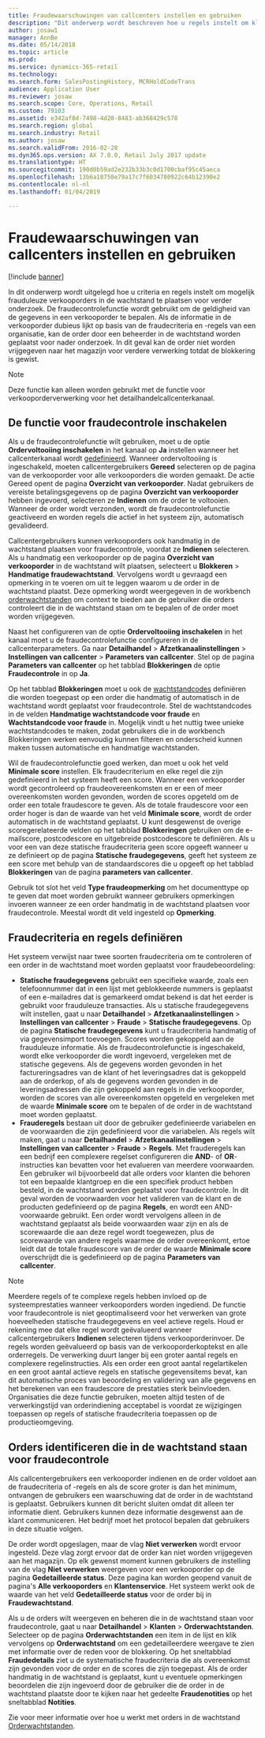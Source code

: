 ```yaml
---
title: Fraudewaarschuwingen van callcenters instellen en gebruiken
description: "Dit onderwerp wordt beschreven hoe u regels instelt om klantenservice medewerkers van potentieel frauduleuze informatie te waarschuwen wanneer bestellingen zijn verwerkt. U kunt speciale codes definiëren die automatisch of handmatig worden gebruikt om verdachte orders in de wachtstand te zetten."
author: josaw1
manager: AnnBe
ms.date: 05/14/2018
ms.topic: article
ms.prod: 
ms.service: dynamics-365-retail
ms.technology: 
ms.search.form: SalesPostingHistory, MCRHoldCodeTrans
audience: Application User
ms.reviewer: josaw
ms.search.scope: Core, Operations, Retail
ms.custom: 79103
ms.assetid: e342af8d-7498-4d20-8483-ab368429c578
ms.search.region: global
ms.search.industry: Retail
ms.author: josaw
ms.search.validFrom: 2016-02-28
ms.dyn365.ops.version: AX 7.0.0, Retail July 2017 update
ms.translationtype: HT
ms.sourcegitcommit: 190d0b59ad2e232b33b3c0d1700cbaf95c45aeca
ms.openlocfilehash: 13b6a18750e79a17c7f6034780922c64b12390e2
ms.contentlocale: nl-nl
ms.lasthandoff: 01/04/2019

---
```


# <a name="set-up-and-work-with-call-center-fraud-alerts"></a>Fraudewaarschuwingen van callcenters instellen en gebruiken

[!include [banner](includes/banner.md)]

In dit onderwerp wordt uitgelegd hoe u criteria en regels instelt om mogelijk frauduleuze verkooporders in de wachtstand te plaatsen voor verder onderzoek. De fraudecontrolefunctie wordt gebruikt om de geldigheid van de gegevens in een verkooporder te bepalen. Als de informatie in de verkooporder dubieus lijkt op basis van de fraudecriteria en -regels van een organisatie, kan de order door een beheerder in de wachtstand worden geplaatst voor nader onderzoek. In dit geval kan de order niet worden vrijgegeven naar het magazijn voor verdere verwerking totdat de blokkering is gewist.

> [!NOTE]
> Deze functie kan alleen worden gebruikt met de functie voor verkooporderverwerking voor het detailhandelcallcenterkanaal.

## <a name="turning-on-the-fraud-check-feature"></a>De functie voor fraudecontrole inschakelen

Als u de fraudecontrolefunctie wilt gebruiken, moet u de optie **Ordervoltooiing inschakelen** in het kanaal op **Ja** instellen wanneer het callcenterkanaal wordt [gedefinieerd](https://docs.microsoft.com/dynamics365/unified-operations/retail/set-up-order-processing-options). Wanneer ordervoltooiing is ingeschakeld, moeten callcentergebruikers **Gereed** selecteren op de pagina van de verkooporder voor alle verkooporders die worden gemaakt. De actie Gereed opent de pagina **Overzicht van verkooporder**. Nadat gebruikers de vereiste betalingsgegevens op de pagina **Overzicht van verkooporder** hebben ingevoerd, selecteren ze **Indienen** om de order te voltooien. Wanneer de order wordt verzonden, wordt de fraudecontrolefunctie geactiveerd en worden regels die actief in het systeem zijn, automatisch gevalideerd.

Callcentergebruikers kunnen verkooporders ook handmatig in de wachtstand plaatsen voor fraudecontrole, voordat ze **Indienen** selecteren. Als u handmatig een verkooporder op de pagina **Overzicht van verkooporder** in de wachtstand wilt plaatsen, selecteert u **Blokkeren** \> **Handmatige fraudewachtstand**. Vervolgens wordt u gevraagd een opmerking in te voeren om uit te leggen waarom u de order in de wachtstand plaatst. Deze opmerking wordt weergegeven in de workbench [orderwachtstanden](https://docs.microsoft.com/dynamics365/unified-operations/retail/work-with-order-holds) om context te bieden aan de gebruiker die orders controleert die in de wachtstand staan om te bepalen of de order moet worden vrijgegeven.

Naast het configureren van de optie **Ordervoltooiing inschakelen** in het kanaal moet u de fraudecontrolefunctie configureren in de callcenterparameters. Ga naar **Detailhandel** \> **Afzetkanaalinstellingen** \> **Instellingen van callcenter** \> **Parameters van callcenter**. Stel op de pagina **Parameters van callcenter** op het tabblad **Blokkeringen** de optie **Fraudecontrole** in op **Ja**.

Op het tabblad **Blokkeringen** moet u ook de [wachtstandcodes](https://docs.microsoft.com/dynamics365/unified-operations/retail/work-with-order-holds) definiëren die worden toegepast op een order die handmatig of automatisch in de wachtstand wordt geplaatst voor fraudecontrole. Stel de wachtstandcodes in de velden **Handmatige wachtstandcode voor fraude** en **Wachtstandcode voor fraude** in. Mogelijk vindt u het nuttig twee unieke wachtstandcodes te maken, zodat gebruikers die in de workbench Blokkeringen werken eenvoudig kunnen filteren en onderscheid kunnen maken tussen automatische en handmatige wachtstanden.

Wil de fraudecontrolefunctie goed werken, dan moet u ook het veld **Minimale score** instellen. Elk fraudecriterium en elke regel die zijn gedefinieerd in het systeem heeft een score. Wanneer een verkooporder wordt gecontroleerd op fraudeovereenkomsten en er een of meer overeenkomsten worden gevonden, worden de scores opgeteld om de order een totale fraudescore te geven. Als de totale fraudescore voor een order hoger is dan de waarde van het veld **Minimale score**, wordt de order automatisch in de wachtstand geplaatst. U kunt desgewenst de overige scoregerelateerde velden op het tabblad **Blokkeringen** gebruiken om de e-mailscore, postcodescore en uitgebreide postcodescore te definiëren. Als u voor een van deze statische fraudecriteria geen score opgeeft wanneer u ze definieert op de pagina **Statische fraudegegevens**, geeft het systeem ze een score met behulp van de standaardscores die u opgeeft op het tabblad **Blokkeringen** van de pagina **parameters van callcenter**.

Gebruik tot slot het veld **Type fraudeopmerking** om het documenttype op te geven dat moet worden gebruikt wanneer gebruikers opmerkingen invoeren wanneer ze een order handmatig in de wachtstand plaatsen voor fraudecontrole. Meestal wordt dit veld ingesteld op **Opmerking**.

## <a name="defining-fraud-criteria-and-rules"></a>Fraudecriteria en regels definiëren

Het systeem verwijst naar twee soorten fraudecriteria om te controleren of een order in de wachtstand moet worden geplaatst voor fraudebeoordeling:

- **Statische fraudegegevens** gebruikt een specifieke waarde, zoals een telefoonnummer dat in een lijst met geblokkeerde nummers is geplaatst of een e-mailadres dat is gemarkeerd omdat bekend is dat het eerder is gebruikt voor frauduleuze transacties. Als u statische fraudegegevens wilt instellen, gaat u naar **Detailhandel** \> **Afzetkanaalinstellingen** \> **Instellingen van callcenter** \> **Fraude** \> **Statische fraudegegevens**. Op de pagina **Statische fraudegegevens** kunt u fraudecriteria handmatig of via gegevensimport toevoegen. Scores worden gekoppeld aan de frauduleuze informatie. Als de fraudecontrolefunctie is ingeschakeld, wordt elke verkooporder die wordt ingevoerd, vergeleken met de statische gegevens. Als de gegevens worden gevonden in het factureringsadres van de klant of het leveringsadres dat is gekoppeld aan de orderkop, of als de gegevens worden gevonden in de leveringsadressen die zijn gekoppeld aan regels in die verkooporder, worden de scores van alle overeenkomsten opgeteld en vergeleken met de waarde **Minimale score** om te bepalen of de order in de wachtstand moet worden geplaatst.
- **Frauderegels** bestaan uit door de gebruiker gedefinieerde variabelen en de voorwaarden die zijn gedefinieerd voor die variabelen. Als regels wilt maken, gaat u naar **Detailhandel** \> **Afzetkanaalinstellingen** \> **Instellingen van callcenter** \> **Fraude** \> **Regels**. Met frauderegels kan een bedrijf een complexere regelset configureren die **AND**- of **OR**-instructies kan bevatten voor het evalueren van meerdere voorwaarden. Een gebruiker wil bijvoorbeeld dat alle orders voor klanten die behoren tot een bepaalde klantgroep en die een specifiek product hebben besteld, in de wachtstand worden geplaatst voor fraudecontrole. In dit geval worden de voorwaarden voor het valideren van de klant en de producten gedefinieerd op de pagina **Regels**, en wordt een AND-voorwaarde gebruikt. Een order wordt vervolgens alleen in de wachtstand geplaatst als beide voorwaarden waar zijn en als de scorewaarde die aan deze regel wordt toegewezen, plus de scorewaarde van andere regels waarmee de order overeenkomt, ertoe leidt dat de totale fraudescore van de order de waarde **Minimale score** overschrijdt die is gedefinieerd op de pagina **Parameters van callcenter**.

> [!NOTE]
> Meerdere regels of te complexe regels hebben invloed op de systeemprestaties wanneer verkooporders worden ingediend. De functie voor fraudecontrole is niet geoptimaliseerd voor het verwerken van grote hoeveelheden statische fraudegegevens en veel actieve regels. Houd er rekening mee dat elke regel wordt geëvalueerd wanneer callcentergebruikers **Indienen** selecteren tijdens verkooporderinvoer. De regels worden geëvalueerd op basis van de verkooporderkoptekst en alle orderregels. De verwerking duurt langer bij een groter aantal regels en complexere regelinstructies. Als een order een groot aantal regelartikelen en een groot aantal actieve regels en statische gegevensitems bevat, kan dit automatische proces van beoordeling en validering van alle gegevens en het berekenen van een fraudescore de prestaties sterk beïnvloeden. Organisaties die deze functie gebruiken, moeten altijd testen of de verwerkingstijd van orderindiening acceptabel is voordat ze wijzigingen toepassen op regels of statische fraudecriteria toepassen op de productieomgeving.

## <a name="identifying-orders-that-are-on-hold-for-fraud-review"></a>Orders identificeren die in de wachtstand staan voor fraudecontrole

Als callcentergebruikers een verkooporder indienen en de order voldoet aan de fraudecriteria of -regels en als de score groter is dan het minimum, ontvangen de gebruikers een waarschuwing dat de order in de wachtstand is geplaatst. Gebruikers kunnen dit bericht sluiten omdat dit alleen ter informatie dient. Gebruikers kunnen deze informatie desgewenst aan de klant communiceren. Het bedrijf moet het protocol bepalen dat gebruikers in deze situatie volgen.

De order wordt opgeslagen, maar de vlag **Niet verwerken** wordt ervoor ingesteld. Deze vlag zorgt ervoor dat de order kan niet worden vrijgegeven aan het magazijn. Op elk gewenst moment kunnen gebruikers de instelling van de vlag **Niet verwerken** weergeven voor een verkooporder op de pagina **Gedetailleerde status**. Deze pagina kan worden geopend vanuit de pagina's **Alle verkooporders** en **Klantenservice**. Het systeem werkt ook de waarde van het veld **Gedetailleerde status** voor de order bij in **Fraudewachtstand**.

Als u de orders wilt weergeven en beheren die in de wachtstand staan voor fraudecontrole, gaat u naar **Detailhandel** \> **Klanten** \> **Orderwachtstanden**. Selecteer op de pagina **Orderwachtstanden** een item in de lijst en klik vervolgens op **Orderwachtstand** om een gedetailleerdere weergave te zien met informatie over de reden voor de blokkering. Op het sneltabblad **Fraudedetails** ziet u de systematische fraudecriteria die als overeenkomst zijn gevonden voor de order en de scores die zijn toegepast. Als de order handmatig in de wachtstand is geplaatst, kunt u eventuele opmerkingen beoordelen die zijn ingevoerd door de gebruiker die de order in de wachtstand plaatste door te kijken naar het gedeelte **Fraudenotities** op het sneltabblad **Notities**.

Zie voor meer informatie over hoe u werkt met orders in de wachtstand [Orderwachtstanden](https://docs.microsoft.com/dynamics365/unified-operations/retail/work-with-order-holds).

